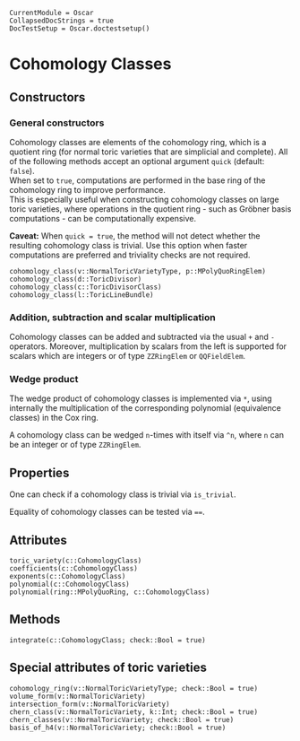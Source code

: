 ```@meta
CurrentModule = Oscar
CollapsedDocStrings = true
DocTestSetup = Oscar.doctestsetup()
```


# Cohomology Classes


## Constructors

### General constructors

Cohomology classes are elements of the cohomology ring, which is a quotient ring (for normal toric varieties that
are simplicial and complete). All of the following methods accept an optional argument `quick` (default: `false`).  
When set to `true`, computations are performed in the base ring of the cohomology ring to improve performance.  
This is especially useful when constructing cohomology classes on large toric varieties, where operations
in the quotient ring - such as Gröbner basis computations - can be computationally expensive.

**Caveat:** When `quick = true`, the method will not detect whether the resulting cohomology class is trivial.
Use this option when faster computations are preferred and triviality checks are not required.

```@docs
cohomology_class(v::NormalToricVarietyType, p::MPolyQuoRingElem)
cohomology_class(d::ToricDivisor)
cohomology_class(c::ToricDivisorClass)
cohomology_class(l::ToricLineBundle)
```

### Addition, subtraction and scalar multiplication

Cohomology classes can be added and subtracted via the usual `+` and `-`
operators. Moreover, multiplication by scalars from the left is supported
for scalars which are integers or of type `ZZRingElem` or `QQFieldElem`.

### Wedge product

The wedge product of cohomology classes is implemented via `*`, 
using internally the multiplication of the corresponding polynomial 
(equivalence classes) in the Cox ring.

A cohomology class can be wedged `n`-times with itself via `^n`,
where `n` can be an integer or of type `ZZRingElem`.


## Properties

One can check if a cohomology class is trivial via `is_trivial`.

Equality of cohomology classes can be tested via `==`.


## Attributes

```@docs
toric_variety(c::CohomologyClass)
coefficients(c::CohomologyClass)
exponents(c::CohomologyClass)
polynomial(c::CohomologyClass)
polynomial(ring::MPolyQuoRing, c::CohomologyClass)
```


## Methods

```@docs
integrate(c::CohomologyClass; check::Bool = true)
```


## Special attributes of toric varieties

```@docs
cohomology_ring(v::NormalToricVarietyType; check::Bool = true)
volume_form(v::NormalToricVariety)
intersection_form(v::NormalToricVariety)
chern_class(v::NormalToricVariety, k::Int; check::Bool = true)
chern_classes(v::NormalToricVariety; check::Bool = true)
basis_of_h4(v::NormalToricVariety; check::Bool = true)
```
